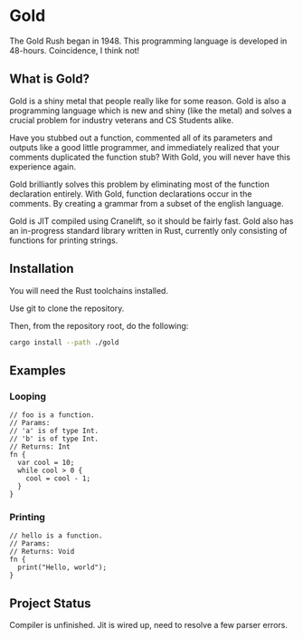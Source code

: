 # Gold

The Gold Rush began in 1948. This programming language is developed in 48-hours. Coincidence, I
think not!

## What is Gold?

Gold is a shiny metal that people really like for some reason. Gold is also a programming language
which is new and shiny (like the metal) and solves a crucial problem for industry veterans and CS
Students alike.

Have you stubbed out a function, commented all of its parameters and outputs like a good little
programmer, and immediately realized that your comments duplicated the function stub? With Gold, you
will never have this experience again.

Gold brilliantly solves this problem by eliminating most of the function declaration entirely. With
Gold, function declarations occur in the comments. By creating a grammar from a subset of the
english language.

Gold is JIT compiled using Cranelift, so it should be fairly fast. Gold also has an in-progress
standard library written in Rust, currently only consisting of functions for printing strings.

## Installation
You will need the Rust toolchains installed.

Use git to clone the repository.

Then, from the repository root, do the following:
```bash
cargo install --path ./gold
```

## Examples

### Looping

```text
// foo is a function.
// Params:
// 'a' is of type Int.
// 'b' is of type Int.
// Returns: Int
fn {
  var cool = 10;
  while cool > 0 {
    cool = cool - 1;
  }
}
```

### Printing

```
// hello is a function.
// Params:
// Returns: Void
fn {
  print("Hello, world");
}
```

## Project Status
Compiler is unfinished.
Jit is wired up, need to resolve a few parser errors.